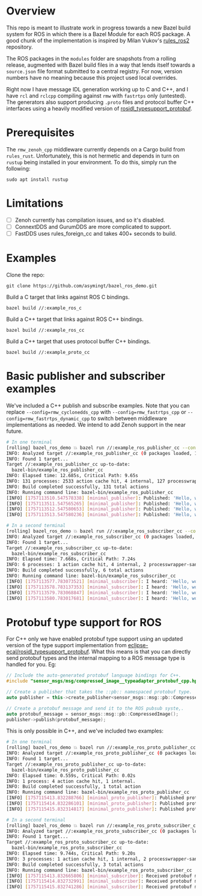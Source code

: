 # Overview

This repo is meant to illustrate work in progress towards a new Bazel build system for ROS in which there is a Bazel Module for each ROS package. A good chunk of the implementation is inspired by Milan Vukov's [rules_ros2](https://github.com/mvukov/rules_ros2) repository.

The ROS packages in the `modules` folder are snapshots from a rolling release, augmented with Bazel build files in a way that lends itself towards a `source.json` file format submitted to a central registry. For now, version numbers have no meaning because this project used local overrides.

Right now I have message IDL generation working up to C and C++, and I have `rcl` and `rclcpp` compiling against `rmw` with `fastrtps` only (untested). The generators also support producing `.proto` files and protocol buffer C++ interfaces using a heavily modified version of [rosidl_typesupport_protobuf](https://github.com/eclipse-ecal/rosidl_typesupport_protobuf).

# Prerequisites

The `rmw_zenoh_cpp` middleware currently depends on a Cargo build from `rules_rust`. Unfortunately, this is not hermetic and depends in turn on `rustup` being installed in your environment. To do this, simply run the following:

```
sudo apt install rustup
```

# Limitations

- [ ] Zenoh currently has compilation issues, and so it's disabled.
- [ ] ConnextDDS and GurumDDS are more complicated to support.
- [ ] FastDDS uses rules_foreign_cc and takes 400+ seconds to build.

# Examples

Clone the repo:

```
git clone https://github.com/asymingt/bazel_ros_demo.git
```

Build a C target that links against ROS C bindings.

```
bazel build //:example_ros_c
```

Build a C++ target that links against ROS C++ bindings.

```
bazel build //:example_ros_cc
```

Build a C++ target that uses protocol buffer C++ bindings.

```
bazel build //:example_proto_cc
```

# Basic publisher and subscriber examples

We've included a C++ publish and subscribe examples. Note that you can replace `--config=rmw_cyclonedds_cpp` with `--config=rmw_fastrtps_cpp` or `--config=rmw_fastrtps_dynamic_cpp` to switch between middleware implementations as needed. We intend to add Zenoh support in the near future.

```sh
# In one terminal
[rolling] bazel_ros_demo 💥 bazel run //:example_ros_publisher_cc --config=rmw_cyclonedds_cpp
INFO: Analyzed target //:example_ros_publisher_cc (0 packages loaded, 16770 targets configured).
INFO: Found 1 target...
Target //:example_ros_publisher_cc up-to-date:
  bazel-bin/example_ros_publisher_cc
INFO: Elapsed time: 12.685s, Critical Path: 9.65s
INFO: 131 processes: 2533 action cache hit, 4 internal, 127 processwrapper-sandbox.
INFO: Build completed successfully, 131 total actions
INFO: Running command line: bazel-bin/example_ros_publisher_cc
[INFO] [1757113510.547578338] [minimal_publisher]: Published: 'Hello, world! from C++ 0'
[INFO] [1757113511.547565265] [minimal_publisher]: Published: 'Hello, world! from C++ 1'
[INFO] [1757113512.547580653] [minimal_publisher]: Published: 'Hello, world! from C++ 2'
[INFO] [1757113513.547580236] [minimal_publisher]: Published: 'Hello, world! from C++ 3'

# In a second terminal
[rolling] bazel_ros_demo 💥 bazel run //:example_ros_subscriber_cc --config=rmw_cyclonedds_cpp
INFO: Analyzed target //:example_ros_subscriber_cc (0 packages loaded, 2 targets configured).
INFO: Found 1 target...
Target //:example_ros_subscriber_cc up-to-date:
  bazel-bin/example_ros_subscriber_cc
INFO: Elapsed time: 7.668s, Critical Path: 7.24s
INFO: 6 processes: 1 action cache hit, 4 internal, 2 processwrapper-sandbox.
INFO: Build completed successfully, 6 total actions
INFO: Running command line: bazel-bin/example_ros_subscriber_cc
[INFO] [1757113577.783073521] [minimal_subscriber]: I heard: 'Hello, world! from C++ 11'
[INFO] [1757113578.783137353] [minimal_subscriber]: I heard: 'Hello, world! from C++ 12'
[INFO] [1757113579.783068847] [minimal_subscriber]: I heard: 'Hello, world! from C++ 13'
[INFO] [1757113580.783017681] [minimal_subscriber]: I heard: 'Hello, world! from C++ 14'
```

# Protobuf type support for ROS

For C++ only we have enabled protobuf type support using an updated version of the type support implementation from [eclipse-ecal/rosidl_typesupport_protobuf](https://github.com/eclipse-ecal/rosidl_typesupport_protobuf). What this means is that you can directly send protobuf types and the internal mapping to a ROS message type is handled for you. Eg:

```c++
// Include the auto-generated protobuf language bindings for C++.
#include "sensor_msgs/msg/compressed_image__typeadapter_protobuf_cpp.hpp"

// Create a publisher that takes the ::pb:: namespaced protobuf type.
auto publisher = this->create_publisher<sensor_msgs::msg::pb::CompressedImage>("topic", 10);

// Create a protobuf message and send it to the ROS pubsub syste,.
auto protobuf_message = sensor_msgs::msg::pb::CompressedImage();
publisher->publish(protobuf_message);
```

This is only possible in C++, and we've included two examples:

```sh
# In one terminal
[rolling] bazel_ros_demo 💥 bazel run //:example_ros_proto_publisher_cc --config=rmw_cyclonedds_cpp
INFO: Analyzed target //:example_ros_proto_publisher_cc (0 packages loaded, 0 targets configured).
INFO: Found 1 target...
Target //:example_ros_proto_publisher_cc up-to-date:
  bazel-bin/example_ros_proto_publisher_cc
INFO: Elapsed time: 0.559s, Critical Path: 0.02s
INFO: 1 process: 4 action cache hit, 1 internal.
INFO: Build completed successfully, 1 total action
INFO: Running command line: bazel-bin/example_ros_proto_publisher_cc
[INFO] [1757115413.832288766] [minimal_proto_publisher]: Published protbuf message
[INFO] [1757115414.832286101] [minimal_proto_publisher]: Published protbuf message
[INFO] [1757115415.832314817] [minimal_proto_publisher]: Published protbuf message

# In a second terminal
[rolling] bazel_ros_demo 💥 bazel run //:example_ros_proto_subscriber_cc --config=rmw_cyclonedds_cpp
INFO: Analyzed target //:example_ros_proto_subscriber_cc (0 packages loaded, 0 targets configured).
INFO: Found 1 target...
Target //:example_ros_proto_subscriber_cc up-to-date:
  bazel-bin/example_ros_proto_subscriber_cc
INFO: Elapsed time: 9.744s, Critical Path: 9.20s
INFO: 3 processes: 1 action cache hit, 1 internal, 2 processwrapper-sandbox.
INFO: Build completed successfully, 3 total actions
INFO: Running command line: bazel-bin/example_ros_proto_subscriber_cc
[INFO] [1757115413.832665806] [minimal_subscriber]: Received protobuf message
[INFO] [1757115414.832732991] [minimal_subscriber]: Received protobuf message
[INFO] [1757115415.832741286] [minimal_subscriber]: Received protobuf message
```
